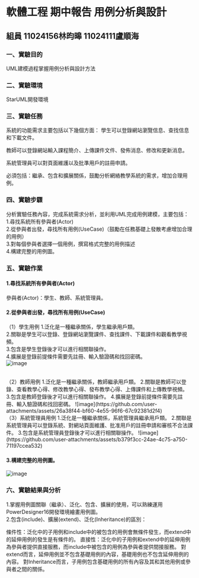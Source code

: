 # 軟體工程 期中報告 用例分析與設計
## 組員 11024156林昀暤 11024111盧順海

### 一、實驗目的
UML建模過程掌握用例分析與設計方法
### 二、實驗環境
StarUML開發環境
### 三、實驗任務
系統的功能需求主要包括以下幾個方面：
學生可以登錄網站瀏覽信息、查找信息和下載文件。

教師可以登錄網站輸入課程簡介、上傳課件文件、發佈消息、修改和更新消息。

系統管理員可以對頁面維護以及批準用戶的註冊申請。

必須包括：繼承、包含和擴展關係，鼓勵分析網絡教學系統的需求，增加合理用例。
### 四、實驗步驟
分析實驗任務內容，完成系統需求分析，並利用UML完成用例建模，主要包括：<br />
1.尋找系統所有參與者(Actor) <br />
2.從參與者出發，尋找所有用例(UseCase)（鼓勵在任務基礎上發散考慮增加合理的用例） <br />
3.對每個參與者選擇一個用例，撰寫格式完整的用例描述 <br />
4.構建完整的用例圖。 <br />
### 五、實驗作業
#### 1.尋找系統所有參與者(Actor)
參與者(Actor)：學生、教師、系統管理員。<br />
#### 2.從參與者出發，尋找所有用例(UseCase)
（1）學生用例
1.泛化是一種繼承關係，學生繼承用戶類。 <br />
2.關聯是學生可以登錄、登錄網站瀏覽課件、查找課件、下載課件和觀看教學視頻。 <br />
3.包含是學生登錄後才可以進行相關聯操作。 <br />
4.擴展是登錄前提條件需要先註冊、輸入驗證碼和找回密碼。 <br />
![image](https://github.com/user-attachments/assets/fc76b613-8e36-4e53-98d8-5e6baec7092a)


<br />
（2）教師用例
1.泛化是一種繼承關係，教師繼承用戶類。
2.關聯是教師可以登錄、查看教學心得、修改教學心得、發布教學心得、上傳課件和上傳教學視頻。
3.包含是教師登錄後才可以進行相關聯操作。
4.擴展是登錄前提條件需要先註冊、輸入驗證碼和找回密碼。
![image](https://github.com/user-attachments/assets/26a38f44-bf60-4e55-96f6-67c92381d2f4)


<br />
（3）系統管理員用例
1.泛化是一種繼承關係，系統管理員繼承用戶類。
2.關聯是系統管理員可以登錄系統、對網站頁面維護、批准用戶的註冊申請和審核不合法課件。
3.包含是系統管理員登錄後才可以進行相關聯操作。
![image](https://github.com/user-attachments/assets/b379f3cc-24ae-4c75-a750-71197ccea532)


#### 3.構建完整的用例圖。
![image](https://github.com/user-attachments/assets/6bf5a8bb-1e4c-40c1-a094-879d7b6beef9)


### 六、實驗結果與分析
1.掌握用例圖關聯（繼承）、泛化、包含、擴展的使用，可以熟練運用PowerDesigner16開發環境繪畫用例圖。 <br />
2.包含(include)、擴展(extend)、泛化(Inheritance)的區別：

條件性：泛化中的子用例和include中的被包含的用例會無條件發生，而extend中的延伸用例的發生是有條件的。
直接性：泛化中的子用例和extend中的延伸用例為參與者提供直接服務，而include中被包含的用例為參與者提供間接服務。
對extend而言，延伸用例並不包含基礎用例的內容，基礎用例也不包含延伸用例的內容。
對Inheritance而言，子用例包含基礎用例的所有內容及其和其他用例或參與者之間的關係。
